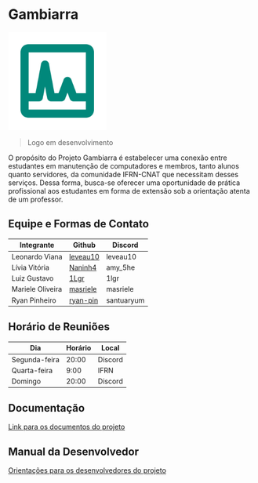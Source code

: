 # Gambiarra

<img src="logo.png" width="200" height="200" />

>Logo em desenvolvimento

O propósito do Projeto Gambiarra é estabelecer uma conexão entre estudantes em manutenção de computadores e membros, tanto alunos quanto servidores, da comunidade IFRN-CNAT que necessitam desses serviços. Dessa forma, busca-se oferecer uma oportunidade de prática profissional aos estudantes em forma de extensão sob a orientação atenta de um professor.

## Equipe e Formas de Contato

| Integrante| Github| Discord |
| ------------- | ------------- | ------------- |
| Leonardo Viana  | [leveau10](https://github.com/leveau10)  | leveau10 |
| Lívia Vitória | [Naninh4](https://github.com/Naninh4)  | amy_5he |
| Luiz Gustavo | [1Lgr](https://github.com/1Lgr)   | 1lgr |
| Mariele Oliveira | [masriele](https://github.com/masriele)  | masriele |
| Ryan Pinheiro | [ryan-pin](https://github.com/ryan-pin)   | santuaryum |

## Horário de Reuniões
| Dia| Horário| Local |
| ------------- | ------------- | ------------- |
|  Segunda-feira | 20:00  | Discord |
|  Quarta-feira | 9:00 | IFRN |
|  Domingo | 20:00  | Discord |

## Documentação

[Link para os documentos do projeto](doc/documentacao.md)

## Manual da Desenvolvedor

[Orientações para os desenvolvedores do projeto](doc/guia-ds/guia.md)